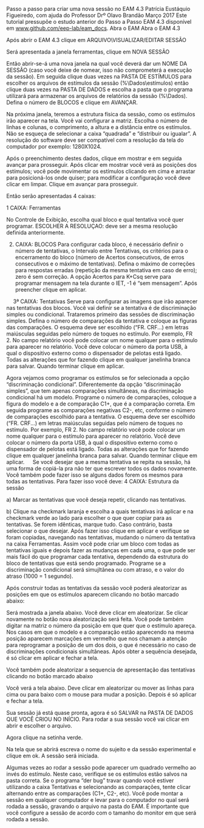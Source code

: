 Passo a passo para criar uma nova sessão no EAM 4.3
Patrícia Eustáquio Figueiredo, com ajuda do Professor Drº Olavo Brandão
Março 2017
Este tutorial pressupõe o estudo anterior do Passo a Passo EAM 4.3 disponível em www.github.com/eep-lab/eam_docs. 
Abra o EAM 
Abra o EAM 4.3

Após abrir o EAM 4.3 clique em ARQUIVO\VISUALIZAR/EDITAR SESSÃO

Será apresentada a janela ferramentas, clique em NOVA SESSÃO

Então abrir-se-á uma nova janela na qual você deverá dar um NOME DA SESSÃO (caso você deixe de nomear, isso não comprometerá a execução da sessão). Em seguida clique duas vezes na PASTA DE ESTÍMULOS para escolher os arquivos de estímulos da sessão (%\Dados\estímulos) então clique duas vezes na PASTA DE DADOS e escolha a pasta que o programa utilizará para armazenar os arquivos de relatórios da sessão (%\Dados\). Defina o número de BLOCOS e clique em AVANÇAR.




Na próxima janela, teremos a estrutura física da sessão, como os estímulos irão aparecer na tela. Você vai configurar a matriz. Escolha o número de linhas e colunas, o comprimento, a altura e a distância entre os estímulos. Não se esqueça de selecionar a caixa “quadrada” e “distribuir ou igualar”.
A resolução do software deve ser compatível com a resolução da tela do computador por exemplo: 1280X1024.


Após o preenchimento destes dados, clique em mostrar e em seguida avançar para prosseguir. Após clicar em mostrar você verá as posições dos estímulos; você pode movimentar os estímulos clicando em cima e arrastar para posicioná-los onde quiser; para modificar a configuração você deve clicar em limpar. Clique em avançar para prosseguir.


Então serão apresentadas 4 caixas:
 
1 CAIXA: Ferramentas

No Controle de Exibição, escolha qual bloco e qual tentativa você quer programar.
ESCOLHER A RESOLUÇAO: deve ser a mesma resolução definida anteriormente.


2. CAIXA: BLOCOS 
Para configurar cada bloco, é necessário definir o número de tentativas, o Intervalo entre Tentativas, os critérios para o encerramento do bloco (número de Acertos consecutivos, de erros consecutivos e o máximo de tentativas). Defina o máximo de correções para respostas erradas  (repetição da mesma tentativa em caso de erro); zero é sem correção. A opção Acertos para K+Csq serve para programar mensagem na tela durante o IET, -1 é “sem mensagem”. Após preencher clique em aplicar.

 
3ª CAIXA: Tentativas
Serve para configurar as imagens que irão aparecer nas tentativas dos blocos. Você vai definir se a tentativa é de discriminação simples ou condicional. Trataremos primeiro das sessões de discriminação simples. Defina o número de comparações da tentativa e coloque as figuras das comparações. O esquema deve ser escolhido (“FR. CRF...) em letras maiúsculas seguidas pelo número de toques no estímulo. Por exemplo, FR 2. No campo relatório você pode colocar um nome qualquer para o estímulo para aparecer no relatório. Você deve colocar o número da porta USB, à qual o dispositivo externo como o dispensador de pelotas está ligado. Todas as alterações que for fazendo clique em qualquer janelinha branca para salvar. Quando terminar clique em aplicar.



Agora vejamos como programar os estímulos se for selecionada a opção “discriminação condicional”. Diferentemente da opção “discriminação simples”, que tem apenas comparações simultâneas, na discriminação condicional há um modelo. Programe o número de comparações, coloque a figura do modelo e a de comparação C1+, que é a comparação correta. Em seguida programe as comparações negativas C2-, etc, conforme o número de comparações escolhido para a tentativa. O esquema deve ser escolhido (“FR. CRF...) em letras maiúsculas seguidas pelo número de toques no estímulo. Por exemplo, FR 2. No campo relatório você pode colocar um nome qualquer para o estímulo para aparecer no relatório. Você deve colocar o número da porta USB, à qual o dispositivo externo como o dispensador de pelotas está ligado. Todas as alterações que for fazendo clique em qualquer janelinha branca para salvar. Quando terminar clique em aplicar.
 
Se você desejar que a mesma tentativa se repita na sessão, há uma forma de copiá-la pra não ter que escrever todos os dados novamente. Você também pode fazer isso se alguns dados forem os mesmos para todas as tentativas. Para fazer isso você deve:
4 CAIXA: Estrutura da sessão

a) Marcar as tentativas que você deseja repetir, clicando nas tentativas.


b) Clique na checkmark laranja e escolha a quais tentativas irá aplicar e na checkmark verde ao lado para escolher o que quer copiar para as tentativas. Se forem idênticas, marque tudo. Caso contrário, basta selecionar o que desejar. Após fazer isso clique em aplicar e verifique se foram copiadas, navegando nas tentativas, mudando o número da tentativa na caixa Ferramentas. Assim você pode criar um bloco com todas as tentativas iguais e depois fazer as mudanças em cada uma, o que pode ser mais fácil do que programar cada tentativa, dependendo da estrutura do bloco de tentativas que está sendo programado. Programe se a discriminação condicional será simujltânea ou com atraso, e o valor do atraso (1000 = 1 segundo).

Após construir todas as tentativas da sessão você poderá aleatorizar as posições em que os estímulos aparecem clicando no botão marcado abaixo:

Será mostrada a janela abaixo. Você deve clicar em aleatorizar. Se clicar novamente no botão nova aleatorização será feita. Você pode também digitar na matriz o número da posição em que quer que o estímulo apareça. Nos casos em que o modelo e a comparação estão aparecendo na mesma posição aparecem marcações em vermelho que nos chamam a atenção para reprogramar a posição de um dos dois, o que é necessário no caso de discriminações condicionais simultâneas. Após obter a sequência desejada, é só clicar em aplicar e fechar a tela.   

Você também pode aleatorizar a sequencia de apresentação das tentativas clicando no botão marcado abaixo

Você verá a tela abaixo. Deve clicar em aleatorizar ou mover as linhas para cima ou para baixo com o mouse para mudar a posição. Depois é só aplicar e fechar a tela.


Sua sessão já está quase pronta, agora é só SALVAR na PASTA DE DADOS QUE VOCÊ CRIOU NO INÍCIO.
Para rodar a sua sessão você vai clicar em abrir e escolher o arquivo.

Agora clique na setinha verde.

Na tela que se abrirá escreva o nome do sujeito e da sessão experimental e clique em ok. A sessão será iniciada.


Algumas vezes ao rodar a sessão pode aparecer um quadrado vermelho ao invés do estímulo. Neste caso, verifique se os estímulos estão salvos na pasta correta. 
Se o programa “der bug” travar quando você estiver utilizando a caixa Tentativas e selecionando as comparações, tente clicar alternando entre as comparações (C1+, C2-, etc). 
Você pode montar a sessão em qualquer computador e levar para o computador no qual será rodada a sessão, gravando o arquivo na pasta do EAM. É importante que você configure a sessão de acordo com o tamanho do monitor em que será rodada a sessão.
